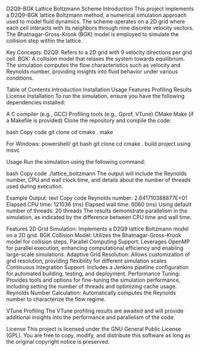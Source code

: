 D2Q9-BGK Lattice Boltzmann Scheme
Introduction
This project implements a D2Q9-BGK lattice Boltzmann method, a numerical simulation approach used to model fluid dynamics. The scheme operates on a 2D grid where each cell interacts with its neighbors through nine discrete velocity vectors. The Bhatnagar-Gross-Krook (BGK) model is employed to simulate the collision step within the lattice.

Key Concepts:
D2Q9: Refers to a 2D grid with 9 velocity directions per grid cell.
BGK: A collision model that relaxes the system towards equilibrium.
The simulation computes the flow characteristics such as velocity and Reynolds number, providing insights into fluid behavior under various conditions.

Table of Contents
Introduction
Installation
Usage
Features
Profiling Results
License
Installation
To run the simulation, ensure you have the following dependencies installed:

A C compiler (e.g., GCC)
Profiling tools (e.g., Gprof, VTune)
CMake
Make (if a Makefile is provided)
Clone the repository and compile the code:

bash
Copy code
git clone <repository-url>
cd <repository-directory>
cmake .
make

For Windows:
powershell/ git bash
git clone <repository-url>
cd <repository-directory>
cmake .
build project using msvc

Usage
Run the simulation using the following command:

bash
Copy code
./lattice_boltzmann
The output will include the Reynolds number, CPU and wall clock time, and details about the number of threads used during execution.

Example Output:
text
Copy code
Reynolds number:        2.641710388877E+01
Elapsed CPU time:       121036 (ms)
Elapsed wall time:      6060 (ms)
Using default number of threads: 20 threads
The results demonstrate parallelism in the simulation, as indicated by the difference between CPU time and wall time.

Features
2D Grid Simulation: Implements a D2Q9 lattice Boltzmann model on a 2D grid.
BGK Collision Model: Utilizes the Bhatnagar-Gross-Krook model for collision steps.
Parallel Computing Support: Leverages OpenMP for parallel execution, enhancing computational efficiency and enabling large-scale simulations.
Adaptive Grid Resolution: Allows customization of grid resolution, providing flexibility for different simulation scales
Continuous Integration Support: Includes a Jenkins pipeline configuration for automated building, testing, and deployment.
Performance Tuning: Provides tools and options for fine-tuning the simulation performance, including setting the number of threads and optimizing cache usage.
Reynolds Number Calculation: Automatically computes the Reynolds number to characterize the flow regime.



VTune Profiling
The VTune profiling results are awaited and will provide additional insights into the performance and parallelism of the code.

License
This project is licensed under the GNU General Public License (GPL). You are free to copy, modify, and distribute this software as long as the original copyright notice is preserved.
